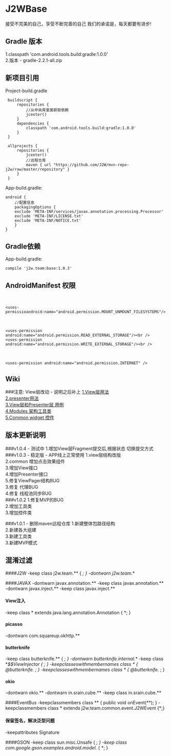 J2WBase
===================================
接受不完美的自己，享受不断完善的自己 我们的承诺是，每天都要有进步!

Gradle 版本
-----------------------------------
1.classpath 'com.android.tools.build:gradle:1.0.0'<br />
2.版本 - gradle-2.2.1-all.zip<br />

新项目引用
-----------------------------------
Project-build.gradle

     buildscript {
         repositories {
             //从中央库里面获取依赖
             jcenter()
         }
         dependencies {
             classpath 'com.android.tools.build:gradle:1.0.0'
         }
     }
     
     allprojects {
         repositories {
             jcenter()
             //远程仓库
             maven { url "https://github.com/J2W/mvn-repo-j2w/raw/master/repository" }
         }
     }

App-build.gradle:

    android {
        //配置信息
        packagingOptions {
        exclude 'META-INF/services/javax.annotation.processing.Processor'
        exclude 'META-INF/LICENSE.txt'
        exclude 'META-INF/NOTICE.txt'
        }
    }

Gradle依赖
-----------------------------------
App-build.gradle:<br />

    compile 'j2w.team:base:1.0.3'

AndroidManifest 权限
-----------------------------------
<!-- SDCard中创建与删除文件权限 --><br />
    
    <uses-permissioandroid:name="android.permission.MOUNT_UNMOUNT_FILESYSTEMS"/>
<!-- 读写权限 --><br />
    
    <uses-permission android:name="android.permission.READ_EXTERNAL_STORAGE"/><br />
    <uses-permission android:name="android.permission.WRITE_EXTERNAL_STORAGE"/><br />
<!-- 网络权限 --><br />

    <uses-permission android:name="android.permission.INTERNET" />

Wiki
-----------------------------------
###注意: View层改动 - 说明之后补上
[1.View层用法](https://github.com/J2W/J2WBase/wiki/1.View%E5%B1%82%E7%94%A8%E6%B3%95)<br />
[2.presenter用法](https://github.com/J2W/J2WBase/wiki/2.presenter%E7%94%A8%E6%B3%95)<br />
[3.View层和Presenter层 用例](https://github.com/J2W/J2WBase/wiki/3.View%E5%B1%82%E5%92%8CPresenter%E5%B1%82-%E7%94%A8%E4%BE%8B)<br />
[4.Modules 架构工具类](https://github.com/J2W/J2WBase/wiki/4.Modules-%E6%9E%B6%E6%9E%84%E5%B7%A5%E5%85%B7%E7%B1%BB)<br />
[5.Common widget 控件](https://github.com/J2W/J2WBase/wiki/5.Common-widget-%E6%8E%A7%E4%BB%B6)<br />


版本更新说明
-----------------------------------
###v1.0.4 - 测试中
1.增加View层Fragment提交后,根据状态 切换提交方式
###v1.0.3 - 稳定版 - APP线上正常使用
1.view层结构改版<br />
2.common 增加点击效果组件<br />
3.增加View接口<br/>
4.增加Presenter接口<br/>
5.修复ViewPager结构BUG<br/>
3.修复 代理BUG<br />
4.修复 线程池同步BUG<br/>
###v1.0.2
1.修复MVP的BUG<br />
2.增加工具类<br />
3.增加控件类<br />

###v1.0.1 - 删除maven远程仓库
1.新建整体包路径结构<br />
2.新建各大组建<br />
3.新建工具类<br />
3.新建MVP模式<br />

混淆过滤
-----------------------------------
####J2W
-keep class j2w.team.** { *; }
-dontwarn j2w.team.**

####JAVAX
-dontwarn javax.annotation.**
-keep class javax.annotation.**
-dontwarn javax.inject.**
-keep class javax.inject.**

#### View注入
-keep class * extends java.lang.annotation.Annotation { *; }

#### picasso
-dontwarn com.squareup.okhttp.**

#### butterknife
-keep class butterknife.** { *; }
-dontwarn butterknife.internal.**
-keep class **$$ViewInjector { *; }
-keepclasseswithmembernames class * {
    @butterknife.* <fields>;
}
-keepclasseswithmembernames class * {
    @butterknife.* <methods>;
}

#### okio
-dontwarn okio.**
-dontwarn in.srain.cube.**
-keep class in.srain.cube.**

####EventBus
-keepclassmembers class ** {
    public void onEvent(**);
}
-keepclassmembers class * extends j2w.team.common.event.J2WEvent {*;}

####  保留签名，解决泛型问题
-keepattributes Signature

####GSON
-keep class sun.misc.Unsafe { *; }
-keep class com.google.gson.examples.android.model.* { *; }
